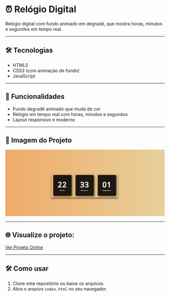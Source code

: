 # ⏰ Relógio Digital

Relógio digital com fundo animado em degradê, que mostra horas, minutos e segundos em tempo real.

---

## 🛠️ Tecnologias

- HTML5
- CSS3 (com animação de fundo)
- JavaScript

---

## 🚀 Funcionalidades

- Fundo degradê animado que muda de cor
- Relógio em tempo real com horas, minutos e segundos
- Layout responsivo e moderno

---

## 📸 Imagem do Projeto

![Screenshot do Relógio Digital](assets/screenshot.png)

---

## 🌐 Visualize o projeto:

[Ver Projeto Online](https://carolinersant.github.io/relogio-digital/)

---
## 🛠 Como usar

1. Clone este repositório ou baixe os arquivos.
2. Abra o arquivo `index.html` no seu navegador.
